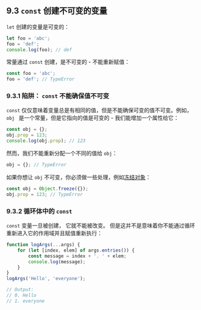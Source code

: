 ## 9.3 `const` 创建不可变的变量

`let` 创建的变量是可变的：

```js
let foo = 'abc';
foo = 'def';
console.log(foo); // def
```

常量通过 `const` 创建，是不可变的 - 不能重新赋值：

```js
const foo = 'abc';
foo = 'def'; // TypeError
```

### 9.3.1 陷阱： `const` 不能确保值不可变

`const` 仅仅意味着变量总是有相同的值，但是不能确保可变的值不可变。例如， `obj ` 是一个常量，但是它指向的值是可变的 - 我们能增加一个属性给它：

```js
const obj = {};
obj.prop = 123;
console.log(obj.prop); // 123
```

然而，我们不能重新分配一个不同的值给 `obj`：

```js
obj = {}; // TypeError
```

如果你想让 `obj` 不可变，你必须做一些处理，例如[冻结对象](http://speakingjs.com/es5/ch17.html#freezing_objects)：

```js
const obj = Object.freeze({});
obj.prop = 123; // TypeError
```

### 9.3.2 循环体中的 `const`

`const` 变量一旦被创建， 它就不能被改变。 但是这并不是意味着你不能通过循环重新进入它的作用域并且赋值重新执行：

```js
function logArgs(...args) {
    for (let [index, elem] of args.entries()) {
        const message = index + '. ' + elem;
        console.log(message);
    }
}
logArgs('Hello', 'everyone');

// Output:
// 0. Hello
// 1. everyone
```